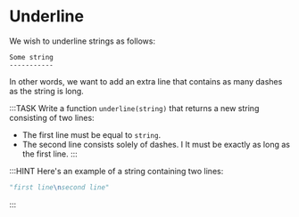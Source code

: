 # Underline

We wish to underline strings as follows:

```text
Some string
-----------
```

In other words, we want to add an extra line that contains as many dashes as the string is long.

:::TASK
Write a function `underline(string)` that returns a new string consisting of two lines:

* The first line must be equal to `string`.
* The second line consists solely of dashes. I
  It must be exactly as long as the first line.
:::

:::HINT
Here's an example of a string containing two lines:

```python
"first line\nsecond line"
```

:::
